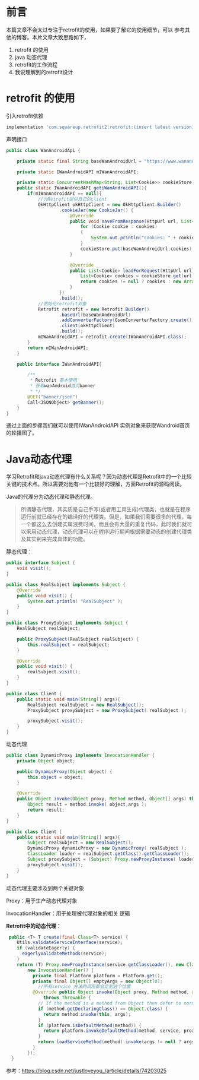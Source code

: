 # 前言

本篇文章不会太过专注于retrofit的使用，如果要了解它的使用细节，可以 参考其他的博客。本片文章大致思路如下，

1. retrofit 的使用
2. java 动态代理
3. retrofit的工作流程
4. 我说理解到的retrofit设计

# retrofit 的使用

引入retrofit依赖

```groovy
implementation 'com.squareup.retrofit2:retrofit:(insert latest version)'
```

声明接口

```java
public class WanAndroidApi {

    private static final String baseWanAndroidUrl = "https://www.wanandroid.com/";

    private static IWanAndroidAPI mIWanAndroidAPI;

    private static ConcurrentHashMap<String, List<Cookie>> cookieStore = new ConcurrentHashMap<>();
    public static IWanAndroidAPI getiWanAndroidAPI(){
        if(mIWanAndroidAPI == null){
            //为Retrofit提供自己的client
            OkHttpClient okHttpClient = new OkHttpClient.Builder()
                    .cookieJar(new CookieJar() {
                        @Override
                        public void saveFromResponse(HttpUrl url, List<Cookie> cookies) {
                            for (Cookie cookie : cookies)
                            {
                                System.out.println("cookies: " + cookie.toString());
                            }
                            cookieStore.put(baseWanAndroidUrl,cookies);
                        }

                        @Override
                        public List<Cookie> loadForRequest(HttpUrl url) {
                            List<Cookie> cookies = cookieStore.get(url.host());
                            return cookies != null ? cookies : new ArrayList<Cookie>();
                        }
                    })
                    .build();
            //初始化retrofit对象 
            Retrofit retrofit = new Retrofit.Builder()
                    .baseUrl(baseWanAndroidUrl)
                    .addConverterFactory(GsonConverterFactory.create())
                    .client(okHttpClient)
                    .build();
            mIWanAndroidAPI = retrofit.create(IWanAndroidAPI.class);
        }
        return mIWanAndroidAPI;
    }

    public interface IWanAndroidAPI{

        /**
         * Retrofit 基本使用
         * 获取wanAndroid首页banner
         * */
        @GET("banner/json")
        Call<JSONObject> getBanner();
    }
}
```

通过上面的步骤我们就可以使用IWanAndroidAPI 实例对象来获取Wandroid首页的轮播图了。

# Java动态代理

学习Retrofit和java动态代理有什么关系呢？因为动态代理是Retrofit中的一个比较关键的技术点。所以需要对他有一个比较好的理解，方面Retrofit的源码阅读。

Java的代理分为动态代理和静态代理。

> 所谓静态代理，其实质是自己手写(或者用工具生成)代理类，也就是在程序运行前就已经存在的编译好的代理类。但是，如果我们需要很多的代理，每一个都这么去创建实属浪费时间，而且会有大量的重复代码，此时我们就可以采用动态代理，动态代理可以在程序运行期间根据需要动态的创建代理类及其实例来完成具体的功能。

静态代理：

```java
public interface Subject {
    void visit();
}
```

```java
public class RealSubject implements Subject {
    @Override
    public void visit() {
        System.out.println( "RealSubject" );
    }
}
```

```java
public class ProxySubject implements Subject {
    RealSubject realSubject;

    public ProxySubject(RealSubject realSubject) {
        this.realSubject = realSubject;
    }

    @Override
    public void visit() {
        realSubject.visit();
    }
}
```

```java
public class Client {
    public static void main(String[] args){
        RealSubject realSubject = new RealSubject();
        ProxySubject proxySubject = new ProxySubject( realSubject );

        proxySubject.visit();
    }
}
```

动态代理

```java
public class DynamicProxy implements InvocationHandler {
    private Object object;

    public DynamicProxy(Object object) {
        this.object = object;
    }

    @Override
    public Object invoke(Object proxy, Method method, Object[] args) throws Throwable {
        Object result = method.invoke( object,args );
        return result;
    }
}
```

```java
public class Client {
    public static void main(String[] args){
        Subject realSubject = new RealSubject();
        DynamicProxy dynamicProxy = new DynamicProxy( realSubject );
        ClassLoader loader = realSubject.getClass().getClassLoader();
        Subject proxySubject = (Subject) Proxy.newProxyInstance( loader,new Class[]{Subject.class},dynamicProxy );
        proxySubject.visit();
    }
}
```

动态代理主要涉及到两个关键对象

Proxy：用于生产动态代理对象

InvocationHandler：用于处理被代理对象的相关 逻辑

**Retrofit中的动态代理：**

```java
 public <T> T create(final Class<T> service) {
    Utils.validateServiceInterface(service);
    if (validateEagerly) {
      eagerlyValidateMethods(service);
    }
    return (T) Proxy.newProxyInstance(service.getClassLoader(), new Class<?>[] { service },
        new InvocationHandler() {
          private final Platform platform = Platform.get();
          private final Object[] emptyArgs = new Object[0];
			//所有service 方法的调用都会走到这个位置
          @Override public Object invoke(Object proxy, Method method, @Nullable Object[] args)
              throws Throwable {
            // If the method is a method from Object then defer to normal invocation.
            if (method.getDeclaringClass() == Object.class) {
              return method.invoke(this, args);
            }
            if (platform.isDefaultMethod(method)) {
              return platform.invokeDefaultMethod(method, service, proxy, args);
            }
            return loadServiceMethod(method).invoke(args != null ? args : emptyArgs);
          }
        });
  }
```





参考：https://blog.csdn.net/justloveyou_/article/details/74203025